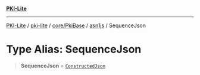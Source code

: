 [**PKI-Lite**](../../../../../../README.md)

---

[PKI-Lite](../../../../../../README.md) / [pki-lite](../../../../../README.md) / [core/PkiBase](../../../README.md) / [asn1js](../README.md) / SequenceJson

# Type Alias: SequenceJson

> **SequenceJson** = [`ConstructedJson`](ConstructedJson.md)
